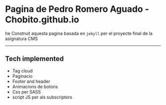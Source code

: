 # Pagina de Pedro Romero Aguado - Chobito.github.io

he Construit aquesta pagina basada en `jekyll` per el proyecte final de la asignatura CMS
_________________________________________________________________________________________

## Tech implemented
- Tag cloud
- Paginacio
- Footer and header
- Animacions de botons
- Css per SASS
- script JS per als subscriptors


